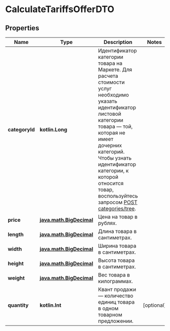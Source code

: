 
# CalculateTariffsOfferDTO

## Properties
| Name | Type | Description | Notes |
| ------------ | ------------- | ------------- | ------------- |
| **categoryId** | **kotlin.Long** | Идентификатор категории товара на Маркете.  Для расчета стоимости услуг необходимо указать идентификатор листовой категории товара — той, которая не имеет дочерних категорий.  Чтобы узнать идентификатор категории, к которой относится товар, воспользуйтесь запросом [POST categories/tree](../../reference/categories/getCategoriesTree.md).  |  |
| **price** | [**java.math.BigDecimal**](java.math.BigDecimal.md) | Цена на товар в рублях. |  |
| **length** | [**java.math.BigDecimal**](java.math.BigDecimal.md) | Длина товара в сантиметрах. |  |
| **width** | [**java.math.BigDecimal**](java.math.BigDecimal.md) | Ширина товара в сантиметрах. |  |
| **height** | [**java.math.BigDecimal**](java.math.BigDecimal.md) | Высота товара в сантиметрах. |  |
| **weight** | [**java.math.BigDecimal**](java.math.BigDecimal.md) | Вес товара в килограммах. |  |
| **quantity** | **kotlin.Int** | Квант продажи — количество единиц товара в одном товарном предложении. |  [optional] |



